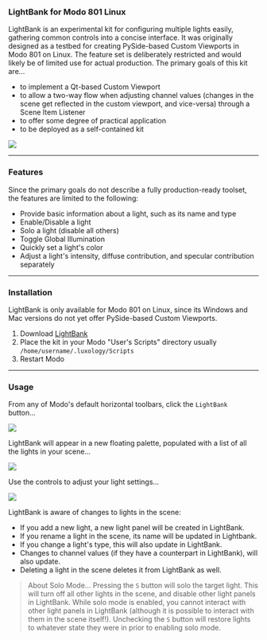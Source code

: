 ### LightBank for Modo 801 Linux

LightBank is an experimental kit for configuring multiple lights easily, gathering common controls into a concise interface. It was originally designed as a testbed for creating PySide-based Custom Viewports in Modo 801 on Linux. The feature set is deliberately restricted and would likely be of limited use for actual production. The primary goals of this kit are...
* to implement a Qt-based Custom Viewport
* to allow a two-way flow when adjusting channel values (changes in the scene get reflected in the custom viewport, and vice-versa) through a Scene Item Listener
* to offer some degree of practical application
* to be deployed as a self-contained kit


[![](http://www.timcrowson.com/wp-content/uploads/2014/07/lightbank_001-1024x638.jpg)](http://www.timcrowson.com/wp-content/uploads/2014/07/lightbank_001.jpg)

***


### Features
Since the primary goals do not describe a fully production-ready toolset, the features are limited to the following:
* Provide basic information about a light, such as its name and type
* Enable/Disable a light
* Solo a light (disable all others)
* Toggle Global Illumination
* Quickly set a light's color
* Adjust a light's intensity, diffuse contribution, and specular contribution separately

***

### Installation
LightBank is only available for Modo 801 on Linux, since its Windows and Mac versions do not yet offer PySide-based Custom Viewports.

1. Download [LightBank](http://www.timcrowson.com/downloads/lightbank/tc_LightBank.zip)
2. Place the kit in your Modo "User's Scripts" directory usually `/home/username/.luxology/Scripts`
3. Restart Modo

***

### Usage
From any of Modo's default horizontal toolbars, click the `LightBank ` button...

![](http://www.timcrowson.com/wp-content/uploads/2014/07/lb_button.png)

LightBank will appear in a new floating palette, populated with a list of all the lights in your scene...

![](http://www.timcrowson.com/wp-content/uploads/2014/07/lb_list.jpg)

Use the controls to adjust your light settings...

![](http://www.timcrowson.com/wp-content/uploads/2014/07/lightbank_key.jpg)

LightBank is aware of changes to lights in the scene:
* If you add a new light, a new light panel will be created in LightBank.
* If you rename a light in the scene, its name will be updated in Lightbank.
* If you change a light's type, this will also update in LightBank.
* Changes to channel values (if they have a counterpart in LightBank), will also update.
* Deleting a light in the scene deletes it from LightBank as well.

> About Solo Mode...
> Pressing the `S` button will solo the target light. This will turn off all other lights in the scene, and disable other light panels in LightBank. While solo mode is enabled, you cannot interact with other light panels in LightBank (although it is possible to interact with them in the scene itself!). Unchecking the `S` button will restore lights to whatever state they were in prior to enabling solo mode. 
